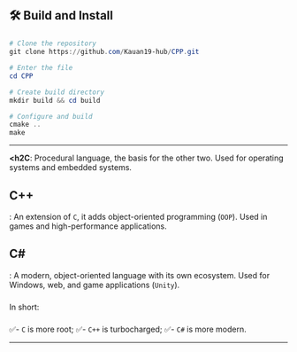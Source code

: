 **<h2>🛠️ Build and Install</h2>**

###

```powershell
# Clone the repository
git clone https://github.com/Kauan19-hub/CPP.git

# Enter the file
cd CPP

# Create build directory
mkdir build && cd build

# Configure and build
cmake ..
make
```

---

**<h2C</h2>**: Procedural language, the basis for the other two. Used for operating systems and embedded systems.

**<h2>C++</h2>**: An extension of `C`, it adds object-oriented programming (`OOP`). Used in games and high-performance applications.

**<h2>C#</h2>**: A modern, object-oriented language with its own ecosystem. Used for Windows, web, and game applications (`Unity`).

###

In short:

###

✅️- `C` is more root;
✅️- `C++` is turbocharged;
✅️- `C#` is more modern.

---

